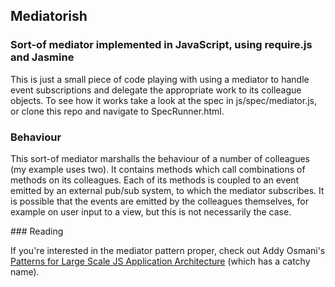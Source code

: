 ## Mediatorish

### Sort-of mediator implemented in JavaScript, using require.js and Jasmine

This is just a small piece of code playing with using a mediator to handle event subscriptions and delegate the appropriate work to its colleague objects. To see how it works take a look at the spec in js/spec/mediator.js, or clone this repo and navigate to SpecRunner.html.

### Behaviour

This sort-of mediator marshalls the behaviour of a number of colleagues (my example uses two). It contains methods which call combinations of methods on its colleagues. Each of its methods is coupled to an event emitted by an external pub/sub system, to which the mediator subscribes. It is possible that the events are emitted by the colleagues themselves, for example on user input to a view, but this is not necessarily the case.

### Reading

If you're interested in the mediator pattern proper, check out Addy Osmani's [Patterns for Large Scale JS Application Architecture](http://addyosmani.com/largescalejavascript/#mediatorpattern) (which has a catchy name).
